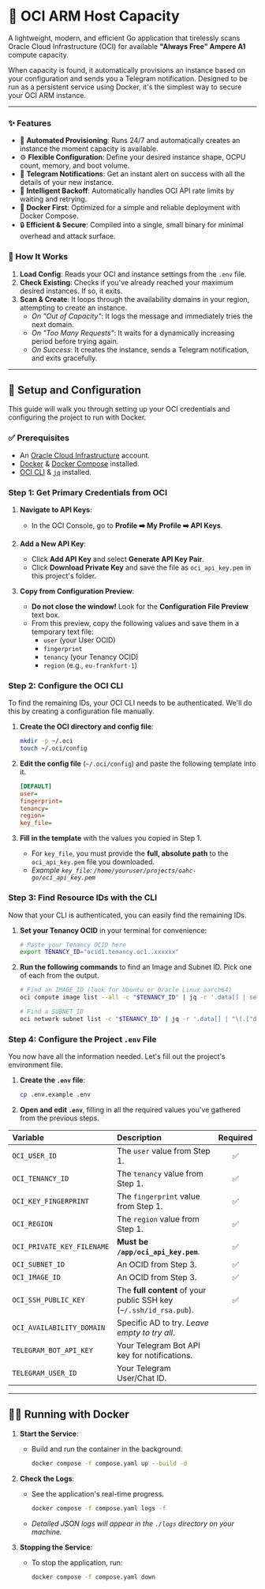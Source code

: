 # 🤖 OCI ARM Host Capacity

A lightweight, modern, and efficient Go application that tirelessly scans Oracle Cloud Infrastructure (OCI) for available **"Always Free" Ampere A1** compute capacity.

When capacity is found, it automatically provisions an instance based on your configuration and sends you a Telegram notification. Designed to be run as a persistent service using Docker, it's the simplest way to secure your OCI ARM instance.

---

### ✨ Features

-   🤖 **Automated Provisioning**: Runs 24/7 and automatically creates an instance the moment capacity is available.
-   ⚙️ **Flexible Configuration**: Define your desired instance shape, OCPU count, memory, and boot volume.
-   🔔 **Telegram Notifications**: Get an instant alert on success with all the details of your new instance.
-   🧠 **Intelligent Backoff**: Automatically handles OCI API rate limits by waiting and retrying.
-   🐳 **Docker First**: Optimized for a simple and reliable deployment with Docker Compose.
-   🔒 **Efficient & Secure**: Compiled into a single, small binary for minimal overhead and attack surface.

### 🤔 How It Works

1.  **Load Config**: Reads your OCI and instance settings from the `.env` file.
2.  **Check Existing**: Checks if you've already reached your maximum desired instances. If so, it exits.
3.  **Scan & Create**: It loops through the availability domains in your region, attempting to create an instance.
    -   *On "Out of Capacity"*: It logs the message and immediately tries the next domain.
    -   *On "Too Many Requests"*: It waits for a dynamically increasing period before trying again.
    -   *On Success*: It creates the instance, sends a Telegram notification, and exits gracefully.

---

## 🚀 Setup and Configuration

This guide will walk you through setting up your OCI credentials and configuring the project to run with Docker.

### ✅ Prerequisites

*   An [Oracle Cloud Infrastructure](https://cloud.oracle.com/) account.
*   [Docker](https://docs.docker.com/get-docker/) & [Docker Compose](https://docs.docker.com/compose/install/) installed.
*   [OCI CLI](https://docs.oracle.com/en-us/iaas/Content/API/SDKDocs/cliinstall.htm) & [`jq`](https://stedolan.github.io/jq/download/) installed.

### Step 1: Get Primary Credentials from OCI

1.  **Navigate to API Keys**:
    -   In the OCI Console, go to **Profile ➡️ My Profile ➡️ API Keys**.

2.  **Add a New API Key**:
    -   Click **Add API Key** and select **Generate API Key Pair**.
    -   Click **Download Private Key** and save the file as `oci_api_key.pem` in this project's folder.

3.  **Copy from Configuration Preview**:
    -   **Do not close the window!** Look for the **Configuration File Preview** text box.
    -   From this preview, copy the following values and save them in a temporary text file:
        -   `user` (your User OCID)
        -   `fingerprint`
        -   `tenancy` (your Tenancy OCID)
        -   `region` (e.g., `eu-frankfurt-1`)

### Step 2: Configure the OCI CLI

To find the remaining IDs, your OCI CLI needs to be authenticated. We'll do this by creating a configuration file manually.

1.  **Create the OCI directory and config file**:
    ```bash
    mkdir -p ~/.oci
    touch ~/.oci/config
    ```

2.  **Edit the config file** (`~/.oci/config`) and paste the following template into it.

    ```ini
    [DEFAULT]
    user=
    fingerprint=
    tenancy=
    region=
    key_file=
    ```

3.  **Fill in the template** with the values you copied in Step 1.
    -   For `key_file`, you must provide the **full, absolute path** to the `oci_api_key.pem` file you downloaded.
    -   *Example `key_file`: `/home/youruser/projects/oahc-go/oci_api_key.pem`*

### Step 3: Find Resource IDs with the CLI

Now that your CLI is authenticated, you can easily find the remaining IDs.

1.  **Set your Tenancy OCID** in your terminal for convenience:
    ```bash
    # Paste your Tenancy OCID here
    export TENANCY_ID="ocid1.tenancy.oc1..xxxxxx"
    ```

2.  **Run the following commands** to find an Image and Subnet ID. Pick one of each from the output.

    ```bash
    # Find an IMAGE_ID (look for Ubuntu or Oracle Linux aarch64)
    oci compute image list --all -c "$TENANCY_ID" | jq -r '.data[] | select(.["operating-system"] != "Windows") | select(.["display-name"] | contains("aarch64")) | "\(.["display-name"]): \(.id)"'

    # Find a SUBNET_ID
    oci network subnet list -c "$TENANCY_ID" | jq -r '.data[] | "\(.["display-name"]): \(.id)"'
    ```

### Step 4: Configure the Project `.env` File

You now have all the information needed. Let's fill out the project's environment file.

1.  **Create the `.env` file**:
    ```bash
    cp .env.example .env
    ```
2.  **Open and edit `.env`**, filling in all the required values you've gathered from the previous steps.

| Variable | Description | Required |
| :--- | :--- | :---: |
| `OCI_USER_ID` | The `user` value from Step 1. | ✅ |
| `OCI_TENANCY_ID` | The `tenancy` value from Step 1. | ✅ |
| `OCI_KEY_FINGERPRINT`| The `fingerprint` value from Step 1. | ✅ |
| `OCI_REGION` | The `region` value from Step 1. | ✅ |
| `OCI_PRIVATE_KEY_FILENAME`| **Must be `/app/oci_api_key.pem`**. | ✅ |
| `OCI_SUBNET_ID` | An OCID from Step 3. | ✅ |
| `OCI_IMAGE_ID` | An OCID from Step 3. | ✅ |
| `OCI_SSH_PUBLIC_KEY`| The **full content** of your public SSH key (`~/.ssh/id_rsa.pub`). | ✅ |
| `OCI_AVAILABILITY_DOMAIN` | Specific AD to try. *Leave empty to try all*. | |
| `TELEGRAM_BOT_API_KEY` | Your Telegram Bot API key for notifications. | |
| `TELEGRAM_USER_ID` | Your Telegram User/Chat ID. | |

---

## 🏃‍♂️ Running with Docker

1.  **Start the Service**:
    -   Build and run the container in the background.
        ```bash
        docker compose -f compose.yaml up --build -d
        ```

2.  **Check the Logs**:
    -   See the application's real-time progress.
        ```bash
        docker compose -f compose.yaml logs -f
        ```
    -   *Detailed JSON logs will appear in the `./logs` directory on your machine.*

3.  **Stopping the Service**:
    -   To stop the application, run:
        ```bash
        docker compose -f compose.yaml down
        ```
